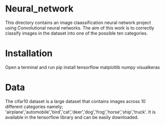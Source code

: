 # Neural_network
This directory contains an image claassification neural network project using Convolutional neural networks. The aim of this work is to correctly classify images in the dataset into one of the possible ten categories.

# Installation
Open a terminal and run
pip install tensorflow matplotlib numpy visualkeras

# Data
The cifar10 dataset is a large dataset that contains images across 10 different categories namely; 'airplane','automobile','bird','cat','deer','dog','frog','horse','ship','truck'. It is available in the tensorflow library and can be easily downloaded.

